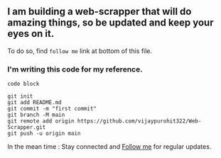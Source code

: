 ## I am building a web-scrapper that will do amazing things, so be updated and keep your eyes on it.

To do so, find `follow me` link at bottom of this file.
### I'm writing this code for my reference.

`
code block
`
```
git init
git add README.md
git commit -m "first commit"
git branch -M main
git remote add origin https://github.com/vijaypurohit322/Web-Scrapper.git
git push -u origin main
```
In the mean time : Stay connected and [Follow me](https://github.com/vijaypurohit322) for regular updates.

